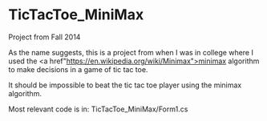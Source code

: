 # TicTacToe_MiniMax
Project from Fall 2014

As the name suggests, this is a project from when I was in college where I used the <a href"https://en.wikipedia.org/wiki/Minimax">minimax algorithm</a> to make decisions in a game of tic tac toe.

It should be impossible to beat the tic tac toe player using the minimax algorithm.

Most relevant code is in: TicTacToe_MiniMax/Form1.cs
